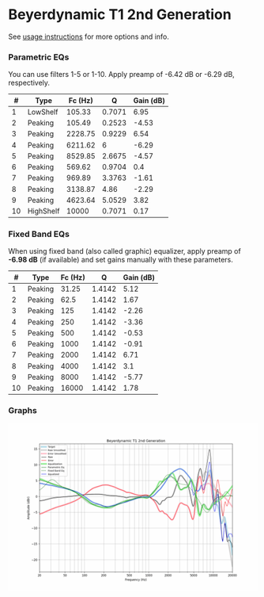 # Beyerdynamic T1 2nd Generation
See [usage instructions](https://github.com/jaakkopasanen/AutoEq#usage) for more options and info.

### Parametric EQs
You can use filters 1-5 or 1-10. Apply preamp of -6.42 dB or -6.29 dB, respectively.

|   # | Type      |   Fc (Hz) |      Q |   Gain (dB) |
|-----|-----------|-----------|--------|-------------|
|   1 | LowShelf  |    105.33 | 0.7071 |        6.95 |
|   2 | Peaking   |    105.49 | 0.2523 |       -4.53 |
|   3 | Peaking   |   2228.75 | 0.9229 |        6.54 |
|   4 | Peaking   |   6211.62 | 6      |       -6.29 |
|   5 | Peaking   |   8529.85 | 2.6675 |       -4.57 |
|   6 | Peaking   |    569.62 | 0.9704 |        0.4  |
|   7 | Peaking   |    969.89 | 3.3763 |       -1.61 |
|   8 | Peaking   |   3138.87 | 4.86   |       -2.29 |
|   9 | Peaking   |   4623.64 | 5.0529 |        3.82 |
|  10 | HighShelf |  10000    | 0.7071 |        0.17 |

### Fixed Band EQs
When using fixed band (also called graphic) equalizer, apply preamp of **-6.98 dB** (if available) and set gains manually with these parameters.

|   # | Type    |   Fc (Hz) |      Q |   Gain (dB) |
|-----|---------|-----------|--------|-------------|
|   1 | Peaking |     31.25 | 1.4142 |        5.12 |
|   2 | Peaking |     62.5  | 1.4142 |        1.67 |
|   3 | Peaking |    125    | 1.4142 |       -2.26 |
|   4 | Peaking |    250    | 1.4142 |       -3.36 |
|   5 | Peaking |    500    | 1.4142 |       -0.53 |
|   6 | Peaking |   1000    | 1.4142 |       -0.91 |
|   7 | Peaking |   2000    | 1.4142 |        6.71 |
|   8 | Peaking |   4000    | 1.4142 |        3.1  |
|   9 | Peaking |   8000    | 1.4142 |       -5.77 |
|  10 | Peaking |  16000    | 1.4142 |        1.78 |

### Graphs
![](./Beyerdynamic%20T1%202nd%20Generation.png)
